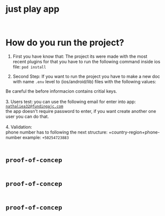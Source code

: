 # just play app
<br>

# How do you run the project?
 1. First you have know that: 
    The project its were made with the most recent plugins for that you have to run the following command inside ios file:
    <code>pod install</code>

2. Second Step:
    If you want to run the project you have to make a new doc with name <code>.env</code>  level to (ios/android/lib) files with the following values:


Be careful the before informacion contains critial keys.
<br>
<br>
3. Users test:
   you can use the following email for enter into app:
    <code>nathaliea32@fundingajc.com</code> <br>the app doesn't require password to enter, if you want create another one user you can do that.<br>
<br>
4. Validation:<br> phone number has to following the next structure: +country-region+phone-number example: <code>+50254723883<code><br>

# proof-of-concep
# proof-of-concep
# proof-of-concep
